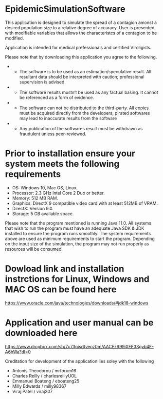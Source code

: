 # EpidemicSimulationSoftware
 This application is designed to simulate the spread of a contagion amonst a desired population size to a relative degree of accuracy. User is presented with modifiable variables that allows the characteristcs of a contagion to be modified.
 
 Application is intended for medical prefessionals and certified Viroligists.
 
 Please note that by downloading this application you agree to the following.<br/>
 - - The software is to be used  as an estimation/speculative result. All resultant data should be interpreted with caution; professional supervision is advised.<br/>
 - - The software results mustn’t be used as any factual basing. It cannot be referenced as a form of evidence.<br/>
 - - The software can not be distributed to the third-party. All copies must be acquired directly from the developers; pirated softwares may lead to inaccurate results from the software <br/>
 - - Any publication of the softwares result must be withdrawn as fraudulent unless peer-reviewed.
 
# Prior to installation ensure your system meets the following requirements
- OS: Windows 10, Mac OS, Linux. <br/>
- Processor: 2.3 GHz Intel Core 2 Duo or better.<br/>
- Memory: 512 MB RAM.<br/>
- Graphics: DirectX 9 compatible video card with at least 512MB of VRAM.<br/>
- DirectX: Version 9.0.<br/>
- Storage: 5 GB available space.<br/>

Please note that the program mentioned is running Java 11.0. All systems that wish to run the program must have an adequate Java SDK & JDK installed to ensure the program runs smoothly. The system requirements above are used as minimum requirements to start the program. Depending on the input size of the simulation, the program may not run properly as resources will be consumed.

# Dowload link and installation instrctions for Linux, Windows and MAC OS can be found here
https://www.oracle.com/java/technologies/downloads/#jdk18-windows

# Application and user manual can be downloaded here
https://www.dropbox.com/sh/7u73pisdtyepz0m/AACEz999iXEE33gvb4F-A6hWa?dl=0


 
 
Creditation for development of the application lies soley with the following

- Antonis Theodorou / mrforum16
- Charles Reilly    / charlesreillyUOL
- Emmanuel Boateng  / eboateng25
- Milly Edwards     / milly98367
- Viraj Patel       / viraj207
